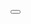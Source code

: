 <button><datalist>、<fieldset>、<input>,<keygen>、<label>、
<legend>、<meter>、<optgroup>、<option>、<output>、<progress>、<select>、<textarea>

1. # <form></form>
1.1 ### action
一个处理此表单信息的程序所在的URL。此值可以被 <button> 或者 <input> 元素中的 formaction 属性覆盖。
1.2 ### autocomplete HTML5
用于指示 input 元素是否能够拥有一个默认值，此默认值是由浏览器自动补全的。此设定可以被属于此表单的子元素的 autocomplete 属性覆盖。 可能的值有：
* off：在每一个用到的输入域里，用户必须显式的输入一个值，或者document 以它自己的方式提供自动补全；浏览器不会自动补全输入。
* on：浏览器能够根据用户之前在表单里输入的值自动补全。
1.3 ### enctype
当 method 属性值为 post 时，enctype 就是将表单的内容提交给服务器的 MIME 类型 。可能的取值有：
application/x-www-form-urlencoded：未指定属性时的默认值。
multipart/form-data：此值用于一个 type 属性设置为 "file" 的 <input> 元素。
text/plain：(HTML5)
此值可以被 <button> 或者 <input> 元素中的 formenctype 属性覆盖。
1.4 ### method
浏览器使用这种 HTTP 方式来提交 表单. 可能的值有：
post：指的是 HTTP POST 方法；表单数据会包含在表单体内然后发送给服务器.
get：指的是 HTTP GET 方法；表单数据会附加在 action 属性的URI中，并以 '?' 作为分隔符，然后这样得到的 URI 再发送给服务器。如果这样做（数据暴露在 URI 中）没什么副作用，或者表单仅包含ASCII字符时，再考虑使用这种方法吧。
dialog：Use when the form is inside a <dialog> element to close the dialog when submitted.
此值可以被 <button>、<input type="submit"> 或 <input type="image"> 元素中的 formmethod 属性覆盖。

1.5 ### name
表单的名称。在 HTML 4 中，此用法不被推荐（作为替代，应该使用id）。HTML5中，一个文档中的多个表单当中，name必须唯一而不仅仅是一个空字符串。
novalidate HTML5
此布尔类型的属性指的是提交时表单是否处于未验证状态。 如果此属性没有指定 (因此此 表单 是验证通过的)，此默认设置可以被属于此表单的 <button>、<input type="submit"> 或 <input type="image"> 元素中的 formnovalidate 属性覆盖。
1.6 ### target
一个名字或者说关键字，用来指示在提交表单之后，在哪里显示收到的回复. 在 HTML 4 里, 这是一个用于 frame 的名字/关键字. 在 HTML5 里，这是一个用于 browsing context 浏览器上下文 的名字/关键字（举例来说，标签页，窗口，或者行内 frame）。如下的关键字含有特别的含义：
 _self：在当前 HTML 4 或 HTML5 文档页面重新加载返回值。是默认值。译注：也就是说，如果此文档在一个frame中的话，self是在当前frame（document）中重新加载的，而不是整个页面（window）。
_blank：以新的 HTML 4 或 HTML5 文档窗口加载返回值。
_parent：在父级的 frame 中以 HTML 4 或 HTML 5 文档形式加载返回值，如果没有父级的frame，行为和_self一致。
_top：如果是 HTML 4 文档：清空当前文档，加载返回内容；HTML5：在当前文档的最高级内加载返回值，如果没有父级，和_self的行为一致。
iframename：返回值在指定 <iframe> 中显示。
HTML5：此值可以被 <button>、 <input type="submit"> 或 <input type="image"> 元素中的 formtarget 属性覆盖。

2. # <label></label>
2.1 ### for属性
for：可标记的 form 相关元素的 id ，在同一文档中作为label元素。
2.2 ### form属性
form：表示label元素关联的form元素（它的表单拥有者）。
